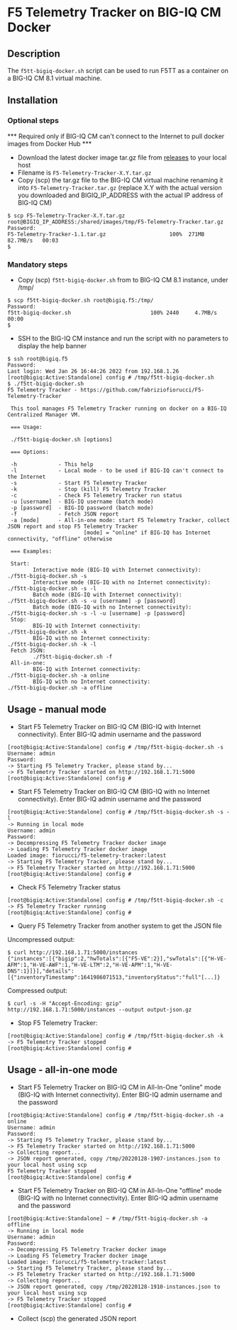 # F5 Telemetry Tracker on BIG-IQ CM Docker

## Description

The `f5tt-bigiq-docker.sh` script can be used to run F5TT as a container on a BIG-IQ CM 8.1 virtual machine.

## Installation

### Optional steps

*** Required only if BIG-IQ CM can't connect to the Internet to pull docker images from Docker Hub ***

- Download the latest docker image tar.gz file from [releases](/releases) to your local host
- Filename is `` F5-Telemetry-Tracker-X.Y.tar.gz ``
- Copy (scp) the tar.gz file to the BIG-IQ CM virtual machine renaming it into ``F5-Telemetry-Tracker.tar.gz`` (replace X.Y with the actual version you downloaded and BIGIQ_IP_ADDRESS with the actual IP address of BIG-IQ CM)

```
$ scp F5-Telemetry-Tracker-X.Y.tar.gz root@BIGIQ_IP_ADDRESS:/shared/images/tmp/F5-Telemetry-Tracker.tar.gz
Password: 
F5-Telemetry-Tracker-1.1.tar.gz                    100%  271MB  82.7MB/s   00:03
$
```

### Mandatory steps

- Copy (scp) `f5tt-bigiq-docker.sh` from to BIG-IQ CM 8.1 instance, under /tmp/

```
$ scp f5tt-bigiq-docker.sh root@bigiq.f5:/tmp/
Password: 
f5tt-bigiq-docker.sh                         100% 2440     4.7MB/s   00:00    
$ 
```

- SSH to the BIG-IQ CM instance and run the script with no parameters to display the help banner

```
$ ssh root@bigiq.f5
Password: 
Last login: Wed Jan 26 16:44:26 2022 from 192.168.1.26
[root@bigiq:Active:Standalone] config # /tmp/f5tt-bigiq-docker.sh 
$ ./f5tt-bigiq-docker.sh 
F5 Telemetry Tracker - https://github.com/fabriziofiorucci/F5-Telemetry-Tracker

 This tool manages F5 Telemetry Tracker running on docker on a BIG-IQ Centralized Manager VM.

 === Usage:

 ./f5tt-bigiq-docker.sh [options]

 === Options:

 -h             - This help
 -l             - Local mode - to be used if BIG-IQ can't connect to the Internet
 -s             - Start F5 Telemetry Tracker
 -k             - Stop (kill) F5 Telemetry Tracker
 -c             - Check F5 Telemetry Tracker run status
 -u [username]  - BIG-IQ username (batch mode)
 -p [password]  - BIG-IQ password (batch mode)
 -f             - Fetch JSON report
 -a [mode]      - All-in-one mode: start F5 Telemetry Tracker, collect JSON report and stop F5 Telemetry Tracker
                        [mode] = "online" if BIG-IQ has Internet connectivity, "offline" otherwise

 === Examples:

 Start:
        Interactive mode (BIG-IQ with Internet connectivity):           ./f5tt-bigiq-docker.sh -s
        Interactive mode (BIG-IQ with no Internet connectivity):        ./f5tt-bigiq-docker.sh -s -l
        Batch mode (BIG-IQ with Internet connectivity):                 ./f5tt-bigiq-docker.sh -s -u [username] -p [password]
        Batch mode (BIG-IQ with no Internet connectivity):              ./f5tt-bigiq-docker.sh -s -l -u [username] -p [password]
 Stop:
        BIG-IQ with Internet connectivity:                              ./f5tt-bigiq-docker.sh -k
        BIG-IQ with no Internet connectivity:                           ./f5tt-bigiq-docker.sh -k -l
 Fetch JSON:
        ./f5tt-bigiq-docker.sh -f
 All-in-one:
        BIG-IQ with Internet connectivity:                              ./f5tt-bigiq-docker.sh -a online
        BIG-IQ with no Internet connectivity:                           ./f5tt-bigiq-docker.sh -a offline
```

## Usage - manual mode

- Start F5 Telemetry Tracker on BIG-IQ CM (BIG-IQ with Internet connectivity). Enter BIG-IQ admin username and the password

```
[root@bigiq:Active:Standalone] config # /tmp/f5tt-bigiq-docker.sh -s
Username: admin
Password: 
-> Starting F5 Telemetry Tracker, please stand by...
-> F5 Telemetry Tracker started on http://192.168.1.71:5000
[root@bigiq:Active:Standalone] config # 
```

- Start F5 Telemetry Tracker on BIG-IQ CM (BIG-IQ with no Internet connectivity). Enter BIG-IQ admin username and the password

```
[root@bigiq:Active:Standalone] config # /tmp/f5tt-bigiq-docker.sh -s -l
-> Running in local mode
Username: admin
Password: 
-> Decompressing F5 Telemetry Tracker docker image
-> Loading F5 Telemetry Tracker docker image
Loaded image: fiorucci/f5-telemetry-tracker:latest
-> Starting F5 Telemetry Tracker, please stand by...
-> F5 Telemetry Tracker started on http://192.168.1.71:5000
[root@bigiq:Active:Standalone] config #
```

- Check F5 Telemetry Tracker status

```
[root@bigiq:Active:Standalone] config # /tmp/f5tt-bigiq-docker.sh -c   
-> F5 Telemetry Tracker running
[root@bigiq:Active:Standalone] config #
```

- Query F5 Telemetry Tracker from another system to get the JSON file

Uncompressed output:

```
$ curl http://192.168.1.71:5000/instances
{"instances":[{"bigip":2,"hwTotals":[{"F5-VE":2}],"swTotals":[{"H-VE-AFM":1,"H-VE-AWF":1,"H-VE-LTM":2,"H-VE-APM":1,"H-VE-DNS":1}]}],"details":[{"inventoryTimestamp":1641986071513,"inventoryStatus":"full"[...]}
```

Compressed output:

```
$ curl -s -H "Accept-Encoding: gzip" http://192.168.1.71:5000/instances --output output-json.gz
```

- Stop F5 Telemetry Tracker:

```
[root@bigiq:Active:Standalone] config # /tmp/f5tt-bigiq-docker.sh -k
-> F5 Telemetry Tracker stopped
[root@bigiq:Active:Standalone] config # 
```

## Usage - all-in-one mode

- Start F5 Telemetry Tracker on BIG-IQ CM in All-In-One "online" mode (BIG-IQ with Internet connectivity). Enter BIG-IQ admin username and the password

```
[root@bigiq:Active:Standalone] config # /tmp/f5tt-bigiq-docker.sh -a online
Username: admin
Password: 
-> Starting F5 Telemetry Tracker, please stand by...
-> F5 Telemetry Tracker started on http://192.168.1.71:5000
-> Collecting report...
-> JSON report generated, copy /tmp/20220128-1907-instances.json to your local host using scp
F5 Telemetry Tracker stopped
[root@bigiq:Active:Standalone] config #
```

- Start F5 Telemetry Tracker on BIG-IQ CM in All-In-One "offline" mode (BIG-IQ with no Internet connectivity). Enter BIG-IQ admin username and the password

```
[root@bigiq:Active:Standalone] ~ # /tmp/f5tt-bigiq-docker.sh -a offline
-> Running in local mode
Username: admin
Password: 
-> Decompressing F5 Telemetry Tracker docker image
-> Loading F5 Telemetry Tracker docker image
Loaded image: fiorucci/f5-telemetry-tracker:latest
-> Starting F5 Telemetry Tracker, please stand by...
-> F5 Telemetry Tracker started on http://192.168.1.71:5000
-> Collecting report...
-> JSON report generated, copy /tmp/20220128-1910-instances.json to your local host using scp
-> F5 Telemetry Tracker stopped
[root@bigiq:Active:Standalone] config #
```

- Collect (scp) the generated JSON report

